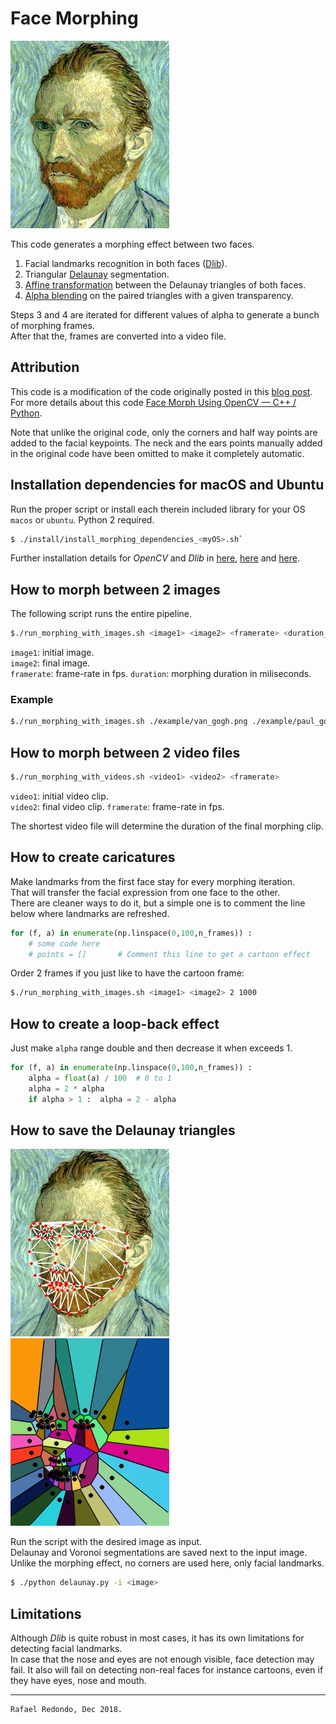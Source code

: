 # Face Morphing

![](./example/van_gogh-paul_goughin.gif)

This code generates a morphing effect between two faces.		
1. Facial landmarks recognition in both faces ([Dlib](http://dlib.net)).	
2. Triangular [Delaunay](https://en.wikipedia.org/wiki/Delaunay_triangulation) segmentation.	
3. [Affine transformation](https://en.wikipedia.org/wiki/Affine_transformation) between the Delaunay triangles of both faces.
4. [Alpha blending](https://en.wikipedia.org/wiki/Alpha_compositing#Alpha_blending) on the paired triangles with a given transparency.	

Steps 3 and 4 are iterated for different values of alpha to generate a bunch of morphing frames.		
After that the, frames are converted into a video file.	

## Attribution

This code is a modification of the code originally posted in this [blog post](https://www.learnopencv.com/face-morph-using-opencv-cpp-python/). For more details about this code [Face Morph Using OpenCV — C++ / Python](https://www.learnopencv.com/face-morph-using-opencv-cpp-python/).

Note that unlike the original code, only the corners and half way points are added to the facial keypoints.	
The neck and the ears points manually added in the original code have been omitted to make it completely automatic.

## Installation dependencies for macOS and Ubuntu

Run the proper script or install each therein included library for your OS `macos` or `ubuntu`.	 Python 2 required.	
```bash
$ ./install/install_morphing_dependencies_<myOS>.sh`
```

Further installation details for *OpenCV* and *Dlib* in [here](https://www.pyimagesearch.com/2018/01/22/install-dlib-easy-complete-guide/), [here](https://www.learnopencv.com/install-opencv-3-and-dlib-on-windows-python-only/) and [here](https://www.learnopencv.com/install-dlib-on-ubuntu).

## How to morph between 2 images

The following script runs the entire pipeline.

```bash
$./run_morphing_with_images.sh <image1> <image2> <framerate> <duration_milis>
```
`image1`: initial image.	
`image2`: final image.	
`framerate`: frame-rate in fps.	
`duration`: morphing duration in miliseconds.

### Example

```bash
$./run_morphing_with_images.sh ./example/van_gogh.png ./example/paul_goughin.png 30 2000
```

## How to morph between 2 video files

```bash
$./run_morphing_with_videos.sh <video1> <video2> <framerate>
```
`video1`: initial video clip.	
`video2`: final video clip.	
`framerate`: frame-rate in fps.		

The shortest video file will determine the duration of the final morphing clip.

## How to create caricatures

Make landmarks from the first face stay for every morphing iteration.	
That will transfer the facial expression from one face to the other.	
There are cleaner ways to do it, but a simple one is to comment the line below where landmarks are refreshed.

```python
for (f, a) in enumerate(np.linspace(0,100,n_frames)) :
	# some code here
	# points = []	    # Comment this line to get a cartoon effect          
```

Order 2 frames if you just like to have the cartoon frame:	

```bash
$./run_morphing_with_images.sh <image1> <image2> 2 1000
```

## How to create a loop-back effect

Just make `alpha` range double and then decrease it when exceeds 1.

```python
for (f, a) in enumerate(np.linspace(0,100,n_frames)) :
    alpha = float(a) / 100	# 0 to 1
    alpha = 2 * alpha
    if alpha > 1 :  alpha = 2 - alpha    
```

## How to save the Delaunay triangles

![](./example/van_gogh_delaunay.jpg)
![](./example/van_gogh_voronoi.jpg)

Run the script with the desired image as input.		
Delaunay and Voronoi segmentations are saved next to the input image.		
Unlike the morphing effect, no corners are used here, only facial landmarks.	

```bash
$ ./python delaunay.py -i <image>
```

## Limitations

Although *Dlib* is quite robust in most cases, it has its own limitations for detecting facial landmarks.	
In case that the nose and eyes are not enough visible, face detection may fail.
It also will fail on detecting non-real faces for instance cartoons, even if they have eyes, nose and mouth.

---
	Rafael Redondo, Dec 2018.